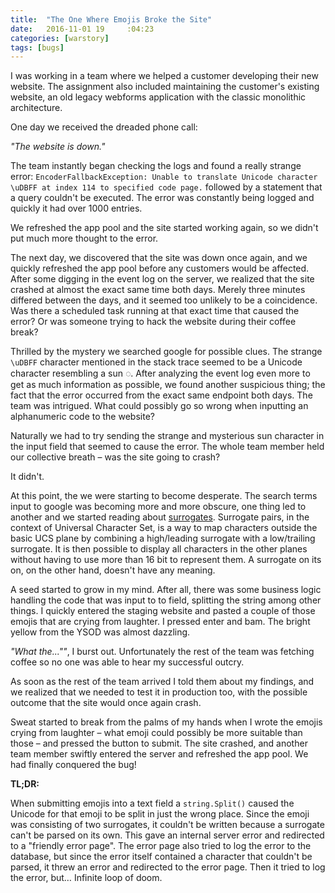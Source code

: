 ```yaml
---
title:  "The One Where Emojis Broke the Site"
date:   2016-11-01 19     :04:23
categories: [warstory]
tags: [bugs]
---
```

I was working in a team where we helped a customer developing their new website. The assignment also included maintaining the customer's existing website, an old legacy webforms application with the classic monolithic architecture.

One day we received the dreaded phone call:

*"The website is down."*

The team instantly began checking the logs and found a really strange error: ``EncoderFallbackException: Unable to translate Unicode character \uDBFF at index 114 to specified code page.`` followed by a statement that a query couldn't be executed. The error was constantly being logged and quickly it had over 1000 entries.

We refreshed the app pool and the site started working again, so we didn't put much more thought to the error.

The next day, we discovered that the site was down once again, and we quickly refreshed the app pool before any customers would be affected. After some digging in the event log on the server, we realized that the site crashed at almost the exact same time both days. Merely three minutes differed between the days, and it seemed too unlikely to be a coincidence. Was there a scheduled task running at that exact time that caused the error? Or was someone trying to hack the website during their coffee break?

Thrilled by the mystery we searched google for possible clues. The strange ``\uDBFF`` character mentioned in the stack trace seemed to be a Unicode character resembling a sun ◌. After analyzing the event log even more to get as much information as possible, we found another suspicious thing; the fact that the error occurred from the exact same endpoint both days. The team was intrigued. What could possibly go so wrong when inputting an alphanumeric code to the website?

Naturally we had to try sending the strange and mysterious sun character in the input field that seemed to cause the error. The whole team member held our collective breath – was the site going to crash?

It didn't.

At this point, the we were starting to become desperate. The search terms input to google was becoming more and more obscure, one thing led to another and we started reading about [surrogates](https://en.wikipedia.org/wiki/Universal_Character_Set_characters#Surrogates). Surrogate pairs, in the context of Universal Character Set, is a way to map characters outside the basic UCS plane by combining a high/leading surrogate with a low/trailing surrogate. It is then possible to display all characters in the other planes without having to use more than 16 bit to represent them. A surrogate on its on, on the other hand, doesn't have any meaning.

A seed started to grow in my mind. After all, there was some business logic handling the code that was input to to field, splitting the string among other things. I quickly entered the staging website and pasted a couple of those emojis that are crying from laughter. I pressed enter and bam. The bright yellow from the YSOD was almost dazzling.

*"What the...""*, I burst out. Unfortunately the rest of the team was fetching coffee so no one was able to hear my successful outcry.

As soon as the rest of the team arrived I told them about my findings, and we realized that we needed to test it in production too, with the possible outcome that the site would once again crash.

Sweat started to break from the palms of my hands when I wrote the emojis crying from laughter – what emoji could possibly be more suitable than those – and pressed the button to submit. The site crashed, and another team member swiftly entered the server and refreshed the app pool. We had finally conquered the bug!

**TL;DR:**

When submitting emojis into a text field a ``string.Split()`` caused the Unicode for that emoji to be split in just the wrong place. Since the emoji was consisting of two surrogates, it couldn't be written because a surrogate can't be parsed on its own. This gave an internal server error and redirected to a "friendly error page". The error page also tried to log the error to the database, but since the error itself contained a character that couldn't be parsed, it threw an error and redirected to the error page. Then it tried to log the error, but… Infinite loop of doom.
